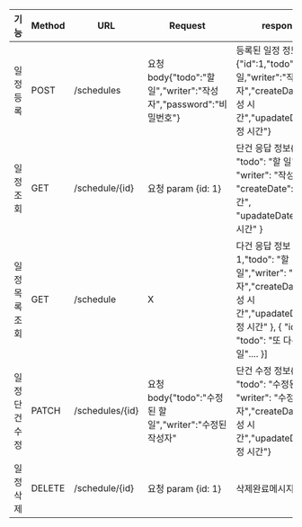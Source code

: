 |기능|Method|URL|Request|response|상태코드|
|---|---|---|---|---|---|
|일정등록|POST|/schedules|요청 body{"todo":"할 일","writer":"작성자","password":"비밀번호"}|등록된 일정 정보{"id":1,"todo":"할일,"writer":"작성자","createDate":"작성 시간","upadateDate":"수정 시간"}|200:생성됨|
|일정조회|GET|/schedule/{id}|요청 param {id: 1}|단건 응답 정보{  "id": 1,  "todo": "할 일",  "writer": "작성자",  "createDate":"작성 시간",  "upadateDate":"수정 시간"  }|200:성공|
|일정목록조회|GET|/schedule|X|다건 응답 정보 [{ "id": 1,"todo": "할 일","writer": "작성자","createDate":"작성 시간","upadateDate":"수정 시간" }, { "id": 2, "todo": "또 다른 할 일".... }] |200:성공|
|일정단건수정|PATCH|/schedules/{id}|요청 body{"todo":"수정된 할 일","writer":"수정된 작성자"|단건 수정 정보{ "id": 1, "todo": "수정된할 일", "writer": "수정된 작성자","createDate":"작성 시간","upadateDate":"수정 시간"}|200:성공|
|일정삭제|DELETE|/schedule/{id}|요청 param {id: 1}|삭제완료메시지|200:성공|
